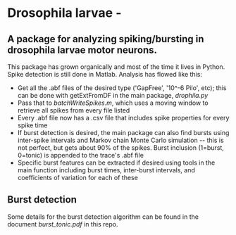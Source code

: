 # Drosophila larvae -
## A package for analyzing spiking/bursting in drosophila larvae motor neurons.

This package has grown organically and most of the time it lives in Python. Spike detection is still done in Matlab. Analysis has flowed like this:

* Get all the .abf files of the desired type ('GapFree', '10^-6 Pilo', etc); this can be done with getExtFromDF in the main package, _drophila.py_
* Pass that to _batchWriteSpikes.m_, which uses a moving window to retrieve all spikes from every file listed
* Every .abf file now has a .csv file that includes spike properties for every spike time
* If burst detection is desired, the main package can also find bursts using inter-spike intervals and Markov chain Monte Carlo simulation -- this is not perfect, but gets about 90% of the spikes. Burst inclusion (1=burst, 0=tonic) is appended to the trace's .abf file
* Specific burst features can be extracted if desired using tools in the main function including burst times, inter-burst intervals, and coefficients of variation for each of these

## Burst detection

Some details for the burst detection algorithm can be found in the document *burst_tonic.pdf*  in this repo.
